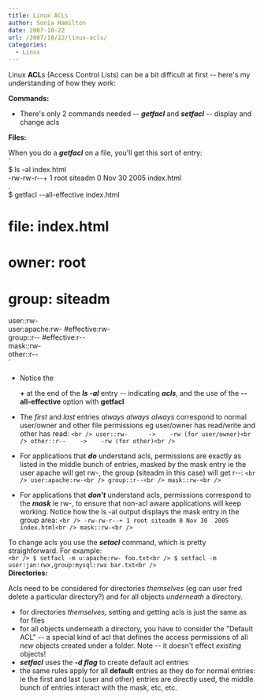 ```yaml
---
title: Linux ACLs
author: Sonia Hamilton
date: 2007-10-22
url: /2007/10/22/linux-acls/
categories:
  - Linux
---
```

Linux **ACL**s (Access Control Lists) can be a bit difficult at first -- here's my understanding of how they work:

<!--more-->

**Commands:**

  * There's only 2 commands needed -- ***getfacl*** and ***setfacl*** -- display and change acls

**Files:**

When you do a ***getfacl*** on a file, you'll get this sort of entry:  
`<br />
$ ls -al index.html<br />
-rw-rw-r--+ 1 root siteadm 0 Nov 30  2005 index.html<br />
.<br />
$ getfacl --all-effective index.html<br />
# file: index.html<br />
# owner: root<br />
# group: siteadm<br />
user::rw-<br />
user:apache:rw-                 #effective:rw-<br />
group::r--                      #effective:r--<br />
mask::rw-<br />
other::r--<br />
`

  * <!--more-->Notice the 
    
    **+** at the end of the ***ls -al*** entry -- indicating ***acls***, and the use of the **--all-effective** option with **getfacl**
  * The *first* and *last* entries *always always always* correspond to normal user/owner and other file permissions eg user/owner has read/write and other has read:
`<br />
user::rw-      ->    -rw (for user/owner)<br />
other::r--    ->    -rw (for other)<br />
`

  * For applications that ***do*** understand acls, permissions are exactly as listed in the middle bunch of entries, masked by the mask entry ie the user apache will get rw-, the group (siteadm in this case) will get r--:
`<br />
user:apache:rw-<br />
group::r--<br />
mask::rw-<br />
`

  * For applications that ***don't*** understand acls, permissions correspond to the ***mask*** ie rw-, to ensure that non-acl aware applications will keep working. Notice how the ls -al output displays the mask entry in the group area:
`<br />
-rw-rw-r--+ 1 root siteadm 0 Nov 30  2005 index.html<br />
mask::rw-<br />
`</ul> 

To change acls you use the ***setacl*** command, which is pretty straighforward. For example:  
`<br />
$ setfacl -m u:apache:rw- foo.txt<br />
$ setfacl -m user:jan:rwx,group:mysql:rwx bar.txt<br />
`  
**Directories:**

Acls need to be considered for directories *themselves* (eg can user fred delete a particular directory?) and for all objects *underneath* a directory.

  * for directories *themselves,* setting and getting acls is just the same as for files
  * for all objects underneath a directory, you have to consider the "Default ACL" -- a special kind of acl that defines the access permissions of all *new* objects created under a folder. Note -- it doesn't effect *existing* objects!
  * ***setfacl*** uses the ***-d flag*** to create default acl entries
  * the same rules apply for all **default** entries as they do for normal entries: ie the first and last (user and other) entries are directly used, the middle bunch of entries interact with the mask, etc, etc.
